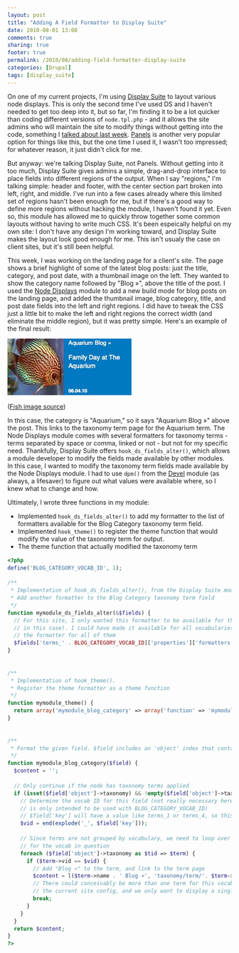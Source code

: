 ```yaml
---
layout: post
title: "Adding A Field Formatter to Display Suite"
date: 2010-08-01 13:08
comments: true
sharing: true
footer: true
permalink: /2010/08/adding-field-formatter-display-suite
categories: [Drupal]
tags: [display_suite]
---
```

On one of my current projects, I'm using [Display Suite](http://drupal.org/project/ds) to layout various node displays. This is only the second time I've used DS and I haven't needed to get too deep into it, but so far, I'm finding it to be a lot quicker than coding different versions of `node.tpl.php` - and it allows the site admins who will maintain the site to modify things without getting into the code, something I [talked about last week](/2010/07/coded-vs-configurable-and-too-many-options). [Panels](http://drupal.org/project/panels) is another very popular option for things like this, but the one time I used it, I wasn't too impressed; for whatever reason, it just didn't click for me.

But anyway: we're talking Display Suite, not Panels. Without getting into it too much, Display Suite gives admins a simple, drag-and-drop interface to place fields into different regions of the output. When I say "regions," I'm talking simple: header and footer, with the center section part broken into left, right, and middle. I've run into a few cases already where this limited set of regions hasn't been enough for me, but if there's a good way to define more regions without hacking the module, I haven't found it yet. Even so, this module has allowed me to quickly throw together some common layouts without having to write much CSS. It's been espeically helpful on my own site: I don't have any design I'm working toward, and Display Suite makes the layout look good enough for me. This isn't usualy the case on client sites, but it's still been helpful.

This week, I was working on the landing page for a client's site. The page shows a brief highlight of some of the latest blog posts: just the title, category, and post date, with a thumbnail image on the left. They wanted to show the category name followed by "Blog »", above the title of the post. I used the [Node Displays](http://drupal.org/project/nd) module to add a new build mode for blog posts on the landing page, and added the thumbnail image, blog category, title, and post date fields into the left and right regions. I did have to tweak the CSS just a little bit to make the left and right regions the correct width (and eliminate the middle region), but it was pretty simple. Here's an example of the final result:

<img src='/files/images/Heal_the_Bay-20100801-123808.jpg' alt="Screenshot" />

([Fish image source](http://www.flickr.com/photos/weesen/3255908138/))

In this case, the category is "Aquarium," so it says "Aquarium Blog »" above the post. This links to the taxonomy term page for the Aquarium term. The Node Displays module comes with several formatters for taxonomy terms - terms separated by space or comma, linked or not - but not for my specific need. Thankfully, Display Suite offers `hook_ds_fields_alter()`, which allows a module developer to modify the fields made available by other modules. In this case, I wanted to modify the taxonomy term fields made available by the Node Displays module. I had to use `dpm()` from the [Devel](http://drupal.org/project/devel) module (as always, a lifesaver) to figure out what values were available where, so I knew what to change and how.

Ultimately, I wrote three functions in my module:

* Implemented `hook_ds_fields_alter()` to add my formatter to the list of formatters available for the Blog Category taxonomy term field.
* Implemented `hook_theme()` to register the theme function that would modify the value of the taxonomy term for output.
* The theme function that actually modified the taxonomy term

```php
<?php
define('BLOG_CATEGORY_VOCAB_ID', 1);

/**
 * Implementation of hook_ds_fields_alter(), from the Display Suite module
 * Add another formatter to the Blog Category taxonomy term field
 */
function mymodule_ds_fields_alter(&$fields) {
  // For this site, I only wanted this formatter to be available for the Blog Category vocabulary (term_1, 
  // in this case). I could have made it available for all vocabularies by making this a look and adding 
  // the formatter for all of them
  $fields['terms_' . BLOG_CATEGORY_VOCAB_ID]['properties']['formatters']['mymodule_blog_category'] = 'Front Page category';
}


/**
 * Implementation of hook_theme().
 * Register the theme formatter as a theme function
 */
function mymodule_theme() {
  return array('mymodule_blog_category' => array('function' => 'mymodule_blog_category', 'arguments' => array('node' => null)));
}


/**
 * Format the given field. $field includes an 'object' index that contains the current node
 */
function mymodule_blog_category($field) {
  $content = '';

  // Only continue if the node has taxonomy terms applied
  if (isset($field['object']->taxonomy) && !empty($field['object']->taxonomy)) {
    // Determine the vocab ID for this field (not really necessary here, since this module 
    // is only intended to be used with BLOG_CATEGORY_VOCAB_ID)
	// $field['key'] will have a value like terms_1 or terms_4, so this pulls the number off the end
    $vid = end(explode('_', $field['key']));

    // Since terms are not grouped by vocabulary, we need to loop over all of them and find the one(s) 
    // for the vocab in question
    foreach ($field['object']->taxonomy as $tid => $term) {
      if ($term->vid == $vid) {
        // Add "Blog »" to the term, and link to the term page
        $content = l($term->name . ' Blog »', 'taxonomy/term/'. $term->tid);
        // There could conceivably be more than one term for this vocabulary, but there isn't under 
        // the current site config, and we only want to display a single term under this format anyway
        break;
      }
    }
  }
  return $content;
}
?>
```